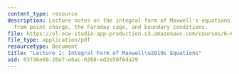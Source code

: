 ```yaml
---
content_type: resource
description: Lecture notes on the integral form of Maxwell's equations, electric field
  from point charge, the Faraday cage, and boundary conditions.
file: https://ol-ocw-studio-app-production.s3.amazonaws.com/courses/6-641-electromagnetic-fields-forces-and-motion-spring-2005/03f46e6626e7e6ac0268ed2e50f6da29_lecture1.pdf
file_type: application/pdf
resourcetype: Document
title: "Lecture 1: Integral Form of Maxwell\u2019s Equations"
uid: 03f46e66-26e7-e6ac-0268-ed2e50f6da29
---
```


